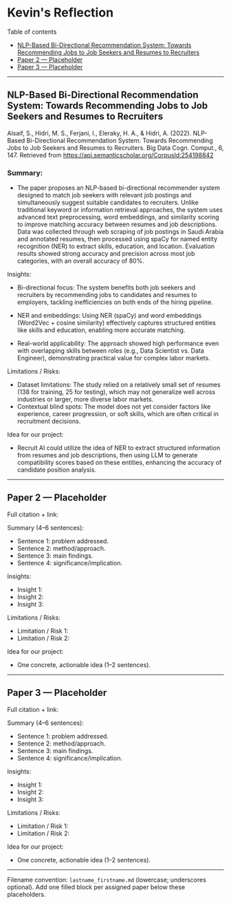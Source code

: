 # Kevin's Reflection

Table of contents
- [NLP-Based Bi-Directional Recommendation System: Towards
 Recommending Jobs to Job Seekers and Resumes to Recruiters](#paper-1)
- [Paper 2 — Placeholder](#paper-2)
- [Paper 3 — Placeholder](#paper-3)

---

<a id="paper-1"></a>

##  NLP-Based Bi-Directional Recommendation System: Towards Recommending Jobs to Job Seekers and Resumes to Recruiters 

Alsaif, S., Hidri, M. S., Ferjani, I., Eleraky, H. A., & Hidri, A. (2022). NLP-Based Bi-Directional Recommendation System: Towards Recommending Jobs to Job Seekers and Resumes to Recruiters. Big Data Cogn. Comput., 6, 147. Retrieved from https://api.semanticscholar.org/CorpusId:254198842

### Summary:  
- The paper proposes an NLP-based bi-directional recommender system designed to match job seekers with relevant job postings and simultaneously suggest suitable candidates to recruiters. Unlike traditional keyword or information retrieval approaches, the system uses advanced text preprocessing, word embeddings, and similarity scoring to improve matching accuracy between resumes and job descriptions. Data was collected through web scraping of job postings in Saudi Arabia and annotated resumes, then processed using spaCy for named entity recognition (NER) to extract skills, education, and location. Evaluation results showed strong accuracy and precision across most job categories, with an overall accuracy of 80%.

Insights:
- Bi-directional focus: The system benefits both job seekers and recruiters by recommending jobs to candidates and resumes to employers, tackling inefficiencies on both ends of the hiring pipeline.

- NER and embeddings: Using NER (spaCy) and word embeddings (Word2Vec + cosine similarity) effectively captures structured entities like skills and education, enabling more accurate matching.

- Real-world applicability: The approach showed high performance even with overlapping skills between roles (e.g., Data Scientist vs. Data Engineer), demonstrating practical value for complex labor markets.

Limitations / Risks:
- Dataset limitations: The study relied on a relatively small set of resumes (138 for training, 25 for testing), which may not generalize well across industries or larger, more diverse labor markets.
- Contextual blind spots: The model does not yet consider factors like experience, career progression, or soft skills, which are often critical in recruitment decisions.

Idea for our project:
- Recruit AI could utilize the idea of NER to extract structured information from resumes and job descriptions, then using LLM to generate compatibility scores based on these entities, enhancing the accuracy of candidate position analysis.

---

<a id="paper-2"></a>

## Paper 2 — Placeholder
Full citation + link:  

Summary (4–6 sentences):  
- Sentence 1: problem addressed.  
- Sentence 2: method/approach.  
- Sentence 3: main findings.  
- Sentence 4: significance/implication.  

Insights:
- Insight 1:
- Insight 2:
- Insight 3:

Limitations / Risks:
- Limitation / Risk 1:
- Limitation / Risk 2:

Idea for our project:
- One concrete, actionable idea (1–2 sentences).

---

<a id="paper-3"></a>

## Paper 3 — Placeholder
Full citation + link:  

Summary (4–6 sentences):  
- Sentence 1: problem addressed.  
- Sentence 2: method/approach.  
- Sentence 3: main findings.  
- Sentence 4: significance/implication.  

Insights:
- Insight 1:
- Insight 2:
- Insight 3:

Limitations / Risks:
- Limitation / Risk 1:
- Limitation / Risk 2:

Idea for our project:
- One concrete, actionable idea (1–2 sentences).

---

Filename convention: `lastname_firstname.md` (lowercase; underscores optional). Add one filled block per assigned paper below these placeholders.
